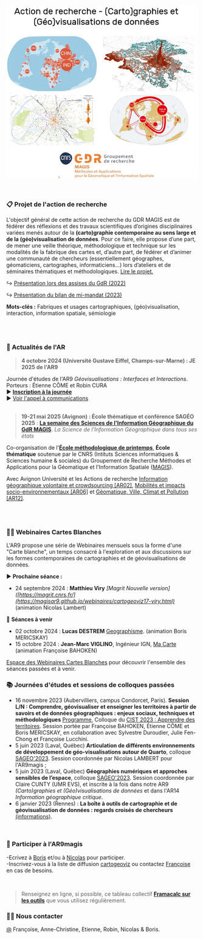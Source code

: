 ![alt text](https://raw.githubusercontent.com/magisAR9/.github/main/profile/AR9visuelok.JPG)

<br/>

### 📋 Projet de l'action de recherche

L'objectif général de cette action de recherche du GDR MAGIS est de fédérer des réflexions et des travaux scientifiques d’origines disciplinaires variées menés autour de la **(carto)graphie contemporaine au sens large et de la (géo)visualisation de données**. Pour ce faire, elle propose d’une part, de mener une veille théorique, méthodologique et technique sur les modalités de la fabrique des cartes et, d’autre part, de fédérer et d’animer une communauté de chercheurs (essentiellement géographes, géomaticiens, cartographes, informaticiens...) lors d’ateliers et de séminaires thématiques et méthodologiques. [Lire le projet.](https://magisar9.github.io/project/)

:arrow_right_hook: [Présentation lors des assises du GdR (2022)](https://docs.google.com/presentation/d/1vMbVFTlbGGtZzkIO2-XujwNUK82SWf_EGzqYgBKjX0E/edit#slide=id.p)

:arrow_right_hook: [Présentation du bilan de mi-mandat (2023)](https://docs.google.com/presentation/d/1b98msRwNHuEOHK_aPW6YCSWaDZrtye4qNdRXtIf5Mrs/edit#slide=id.p)


**Mots-clés :** Fabriques et usages cartographiques, (géo)visualisation, interaction, information spatiale, sémiologie

<br/><br/>

### 📆 Actualités de l'AR

> **4 octobre 2024 (Université Gustave Eiffel, Champs-sur-Marne) : JE 2025 de l'AR9** <br />

Journée d'études de l'AR9 *Géovisualisations : Interfaces et Interactions*.<br />
Porteurs : Étienne CÔME et Robin CURA </br>
:arrow_forward: **[Inscription à la journée](https://framaforms.org/inscription-a-la-journee-detude-geovisualisations-interfaces-interactions-de-lar9-du-gdr-magis)** </br>
:arrow_forward: [Voir l'appel à communications](https://framaforms.org/journee-detude-ar9-interactions-interfaces-1716379792)
<br/><br/>

> **19-21 mai 2025 (Avignon) : École thématique et conférence SAGÉO 2025** : **[La semaine des Sciences de l'Information Géographique du GdR MAGIS](https://sageo2025.sciencesconf.org/)**. *La Science de l'Information Géographique dans tous ses états*</br>

Co-organisation de l'**[École méthodologique de printemps](https://sageo2025.sciencesconf.org/resource/page/id/2)**, **École thématique** soutenue par le CNRS (Intituts Sciences informatiques & Sciences humaine & sociales) du Groupement de Recherche Méthodes et Applications pour la Géomatique et l'Information Spatiale ([MAGIS](://gdr-magis.cnrs.fr)).

Avec Avignon Université et les Actions de recherche [Information géographique volontaire et crowdsourcing [AR02]](https://gdr-magis.cnrs.fr/ar02-information-geographique-volontaire-et-crowdsourcing/), [Mobilités et impacts socio-environnementaux [AR06]](https://gdr-magis.cnrs.fr/mobilites-et-impacts-socio-environnementaux/) et [Géomatique, Ville, Climat et Pollution [AR12]](https://gdr-magis.cnrs.fr/ar12-geomatique-ville-climat-et-pollution/). <br>

<br><br>
### 👩‍💻 Webinaires Cartes Blanches

L'AR9 propose une série de Webinaires mensuels sous la forme d'une "Carte blanche", un temps consacré à l'exploration et aux discussions sur les formes contemporaines de cartographies et de géovisualisations de données. 

:arrow_forward: **Prochaine séance :**
* 24 septembre 2024 : **Matthieu Viry** *[Magrit Nouvelle version]([https://magrit.cnrs.fr/](https://magisar9.github.io/webinaires/cartogeoviz17-viry.html)* (animation Nicolas Lambert)

:calendar: **Séances à venir**
* 02 octobre 2024 : **Lucas DESTREM** [Geographisme](https://www.lucasdestrem.com/). (animation Boris MERICSKAY) </br>
* 15 octobre 2024 : **Jean-Marc VIGLINO**, Ingénieur IGN, [Ma Carte](https://magisar9.github.io/webinaires/cartogeoviz18-viglino.html) (animation Françoise BAHOKEN)</br>

[Espace des Webinaires Cartes Blanches](https://magisar9.github.io/webinaires/) pour découvrir l'ensemble des séances passées et à venir.</br>


### 📚 Journées d'études et sessions de colloques passées

* 16 novembre 2023 (Aubervilliers, campus Condorcet, Paris). **Session L/N : Comprendre, géovisualiser et enseigner les territoires à partir de savoirs et de données géographiques : enjeux sociaux, techniques et méthodologiques** [Programme](https://github.com/magisAR9/CIST2023/blob/main/README.md), Colloque du [CIST 2023 : Apprendre des territoires](https://cist2023.sciencesconf.org/). Session portée par Françoise BAHOKEN, Étienne CÔME et Boris MERICSKAY, en collaboration avec Sylvestre Duroudier, Julie Fen-Chong et Françoise Lucchini. </br> 
* 5 juin 2023 (Laval, Québec) **Articulation de différents environnements de développement de géo-visualisations autour de Quarto**, colloque [SAGEO'2023](https://crdig.ulaval.ca/sageo2023/). Session coordonnée par Nicolas LAMBERT pour l'AR9magis ;
* 5 juin 2023 (Laval, Québec)  **Géographies numériques et approches sensibles de l’espace**, colloque [SAGEO'2023](https://crdig.ulaval.ca/sageo2023/). Session coordonnée par Claire CUNTY (UMR EVS), et inscrite à la fois dans notre AR9 _(Carto)graphies et (Géo)visualisations de données_ et dans l'AR14 _Information géographique critique_.</br> 
* 6 janvier 2023 (Rennes) : **La boîte à outils de cartographie et de géovisualisation de données : regards croisés de chercheurs** [(informations)](https://github.com/magisAR9/JEGeovizRennes). </br>


<br>

### 🌈 Participer à l'AR9magis
-Ecrivez à [Boris](mailto:boris.mericskay@univ-rennes2.fr) et/ou à [Nicolas](mailto:nicolas.lambert@cnrs.fr) pour participer. </br>
-Inscrivez-vous à la liste de diffusion [cartogeoviz](http://listes.ifsttar.fr/wws/info/cartogeoviz-magis) ou contactez [Françoise](mailto:francoise.bahoken@univ-eiffel.fr) en cas de besoins.


<br>

> Renseignez en ligne, si possible, ce tableau collectif **[Framacalc sur les outils](https://lite.framacalc.org/v8em5nhyq3-9t7k)** que vous utilisez régulièrement.

### 🙋‍♀️ Nous contacter
[@](mailto:francoise.bahoken@univ-eiffel.fr,anne-christine.bronner@misha.fr,etienne.come@univ-eiffel.fr,robin.cura@univ-paris1.fr,nicolas.lambert@cnrs.fr,boris.mericskay@univ-rennes2.fr,) Françoise, Anne-Christine, Etienne, Robin, Nicolas & Boris. 


<!--

**Here are some ideas to get you started:**

🙋‍♀️ A short introduction - what is your organization all about?
🌈 Contribution guidelines - how can the community get involved?
👩‍💻 Useful resources - where can the community find your docs? Is there anything else the community should know?
🍿 Fun facts - what does your team eat for breakfast?
🧙 Remember, you can do mighty things with the power of [Markdown](https://docs.github.com/github/writing-on-github/getting-started-with-writing-and-formatting-on-github/basic-writing-and-formatting-syntax)
-->
